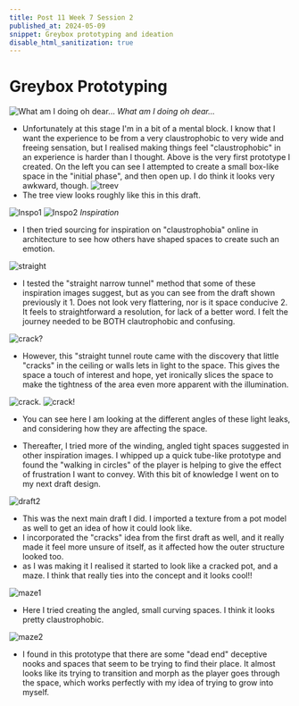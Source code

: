 ```yaml
---
title: Post 11 Week 7 Session 2
published_at: 2024-05-09
snippet: Greybox prototyping and ideation
disable_html_sanitization: true
---
```

# **Greybox Prototyping**
![What am I doing oh dear...](/w07s2/w07s2_draft_1.png)
*What am I doing oh dear...*
- Unfortunately at this stage I'm in a bit of a mental block. I know that I want the experience to be from a very claustrophobic to very wide and freeing sensation, but I realised making things feel "claustrophobic" in an experience is harder than I thought. Above is the very first prototype I created. On the left you can see I attempted to create a small box-like space in the "initial phase", and then open up. I do think it looks very awkward, though.
![treev](/w07s2/w07s2_treev.png)
- The tree view looks roughly like this in this draft.

![Inspo1](/w07s2/w07s2_insp0_1.png)
![Inspo2](/w07s2/w07s2_inspo_2.png)
*Inspiration*
- I then tried sourcing for inspiration on "claustrophobia" online in architecture to see how others have shaped spaces to create such an emotion. 

![straight](/w07s2/w07s2_tight.png)
- I tested the "straight narrow tunnel" method that some of these inspiration images suggest, but as you can see from the draft shown previously it 1. Does not look very flattering, nor is it space conducive 2. It feels to straightforward a resolution, for lack of a better word. I felt the journey needed to be BOTH clautrophobic and confusing.

![crack?](/w07s2/w07s2_crack_1.png)
- However, this "straight tunnel route came with the discovery that little "cracks" in the ceiling or walls lets in light to the space. This gives the space a touch of interest and hope, yet ironically slices the space to make the tightness of the area even more apparent with the illumination.

![crack.](/w07s2/w07s2_crack_2.png)
![crack!](/w07s2/w07s2_crack_3.png)
- You can see here I am looking at the different angles of these light leaks, and considering how they are affecting the space.

- Thereafter, I tried more of the winding, angled tight spaces suggested in other inspiration images. I whipped up a quick tube-like prototype and found the "walking in circles" of the player is helping to give the effect of frustration I want to convey. With this bit of knowledge I went on to my next draft design.

![draft2](/w07s2/w07s2_draft_2.png)
- This was the next main draft I did. I imported a texture from a pot model as well to get an idea of how it could look like.
- I incorporated the "cracks" idea from the first draft as well, and it really made it feel more unsure of itself, as it affected how the outer structure looked too.
- as I was making it I realised it started to look like a cracked pot, and a maze. I think that really ties into the concept and it looks cool!!

![maze1](/w07s2/w07s2_maze_1.png)
- Here I tried creating the angled, small curving spaces. I think it looks pretty claustrophobic.

![maze2](/w07s2/w07s2_maze_2.png)
- I found in this prototype that there are some "dead end" deceptive nooks and spaces that seem to be trying to find their place. It almost looks like its trying to transition and morph as the player goes through the space, which works perfectly with my idea of trying to grow into myself. 

